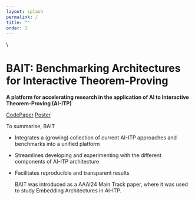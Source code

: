```yaml
---
layout: splash
permalink: /
title: ""
order: 1
---
```


\

# BAIT: Benchmarking Architectures for Interactive Theorem-Proving
**A platform for accelerating research in the application of AI to Interactive Theorem-Proving (AI-ITP)**

<a href="#" class="btn btn--primary">Code</a><a href="#" class="btn btn--primary">Paper</a>
<a href="#" class="btn btn--primary">Poster</a>

To summarise, BAIT
- Integrates a (growing) collection of current AI-ITP approaches and benchmarks into a unified platform
- Streamlines developing and experimenting with the different components of AI-ITP architecture
- Facilitates reproducible and transparent results

  BAIT was introduced as a AAAI24 Main Track paper, where it was used to study Embedding Architectures in AI-ITP.



